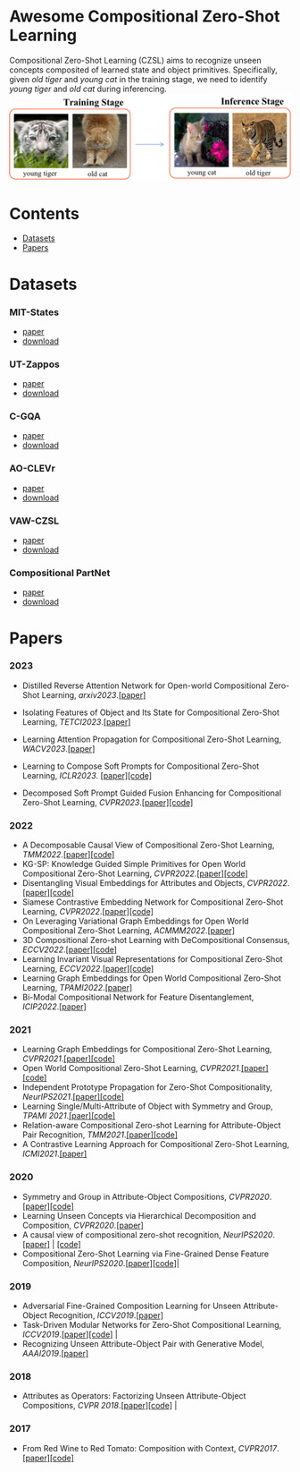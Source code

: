 # Awesome Compositional Zero-Shot Learning
Compositional Zero-Shot Learning (CZSL) aims to recognize unseen concepts composited of learned state and object primitives. Specifically, given *old tiger* and *young cat* in the training stage, we need to identify *young tiger* and *old cat* during inferencing. 
![CZSL](images/czsl.png)


# Contents

- [Datasets](#datasets)
- [Papers](#papers)


# Datasets
### MIT-States
* [paper](https://ieeexplore.ieee.org/stamp/stamp.jsp?tp=&arnumber=7298744)
* [download](http://web.mit.edu/phillipi/Public/states_and_transformations/index.html)

### UT-Zappos
* [paper](https://ieeexplore.ieee.org/stamp/stamp.jsp?tp=&arnumber=6909426)
* [download](https://vision.cs.utexas.edu/projects/finegrained/utzap50k/)

### C-GQA
* [paper](https://openaccess.thecvf.com/content/CVPR2021/papers/Naeem_Learning_Graph_Embeddings_for_Compositional_Zero-Shot_Learning_CVPR_2021_paper.pdf)
* [download](https://github.com/ExplainableML/czsl)


### AO-CLEVr
* [paper](https://proceedings.neurips.cc/paper/2020/hash/1010cedf85f6a7e24b087e63235dc12e-Abstract.html)
* [download](https://github.com/nv-research-israel/causal_comp)

### VAW-CZSL
* [paper](https://arxiv.org/pdf/2205.08536.pdf)
* [download](https://github.com/nirat1606/OADis)

### Compositional PartNet
* [paper](https://arxiv.org/pdf/2111.14673)
* [download](https://github.com/ferjad/3DCZSL)


#  Papers

### 2023
* Distilled Reverse Attention Network for Open-world Compositional Zero-Shot Learning, *arxiv2023*.[[paper]](https://arxiv.org/pdf/2303.00404.pdf)

* Isolating Features of Object and Its State for Compositional Zero-Shot Learning, *TETCI2023*.[[paper]](https://ieeexplore.ieee.org/document/10015197)


* Learning Attention Propagation for Compositional Zero-Shot Learning, *WACV2023*.[[paper]](https://openaccess.thecvf.com/content/WACV2023/papers/Khan_Learning_Attention_Propagation_for_Compositional_Zero-Shot_Learning_WACV_2023_paper.pdf)

* Learning to Compose Soft Prompts for Compositional Zero-Shot Learning, *ICLR2023*. [[paper]](https://arxiv.org/pdf/2204.03574.pdf)[[code]](https://github.com/BatsResearch/csp)

* Decomposed Soft Prompt Guided Fusion Enhancing for Compositional Zero-Shot Learning, *CVPR2023*.[[paper]](https://arxiv.org/pdf/2211.10681.pdf)[[code]](https://github.com/Forest-art/DFSP)







### 2022
* A Decomposable Causal View of Compositional Zero-Shot Learning, *TMM2022*.[[paper]](https://ieeexplore.ieee.org/document9864072metrics#metrics)[[code]](https://github.com/muliyangm/DeCa)
* KG-SP: Knowledge Guided Simple Primitives for Open World Compositional Zero-Shot Learning, *CVPR2022*.[[paper]]( http://arxiv.org/pdf/2205.06784)[[code]](https://github.com/explainableml/kg-sp)
* Disentangling Visual Embeddings for Attributes and Objects, *CVPR2022*.[[paper]](https://arxiv.org/pdf/2205.08536.pdf)[[code]](https://github.com/nirat1606/oadis)
* Siamese Contrastive Embedding Network for Compositional Zero-Shot Learning, *CVPR2022*.[[paper]](https://openaccess.thecvf.com/content/CVPR2022/papers/Li_Siamese_Contrastive_Embedding_Network_for_Compositional_Zero-Shot_Learning_CVPR_2022_paper.pdf)[[code]](https://github.com/XDUxyLi/SCEN-master)
* On Leveraging Variational Graph Embeddings for Open World Compositional Zero-Shot Learning, *ACMMM2022*.[[paper]](https://arxiv.org/abs/2204.11848)
* 3D Compositional Zero-shot Learning with DeCompositional Consensus, *ECCV2022*.[[paper]](https://arxiv.org/pdf/2111.14673.pdf)[[code]](https://github.com/ferjad/3DCZSL)
* Learning Invariant Visual Representations for Compositional Zero-Shot Learning, *ECCV2022*.[[paper]](https://arxiv.org/pdf/2206.00415.pdf)[[code]](https://github.com/PRIS-CV/IVR)
* Learning Graph Embeddings for Open World Compositional Zero-Shot Learning, *TPAMI2022*.[[paper]](https://arxiv.org/pdf/2105.01017)
* Bi-Modal Compositional Network for Feature Disentanglement, *ICIP2022*.[[paper]](https://ieeexplore.ieee.org/document/9897457)


### 2021
* Learning Graph Embeddings for Compositional Zero-Shot Learning, *CVPR2021*.[[paper]](https://openaccess.thecvf.com/content/CVPR2021/papers/Naeem_Learning_Graph_Embeddings_for_Compositional_Zero-Shot_Learning_CVPR_2021_paper.pdf)[[code]](https://github.com/ExplainableML/czsl)
* Open World Compositional Zero-Shot Learning, *CVPR2021*.[[paper]](https://ieeexplore.ieee.org/stamp/stamp.jsp?tp=&arnumber=9578210)[[code]](https://github.com/ExplainableML/czsl)
* Independent Prototype Propagation for Zero-Shot Compositionality, *NeurIPS2021*.[[paper]](https://arxiv.org/pdf/2106.00305.pdf)[[code]](https://github.com/FrankRuis/ProtoProp)
* Learning Single/Multi-Attribute of Object with Symmetry and Group, *TPAMI 2021*.[[paer]](https://arxiv.org/pdf/2110.04603)[[code]](https://github.com/DirtyHarryLYL/SymNet)
* Relation-aware Compositional Zero-shot Learning for Attribute-Object Pair Recognition, *TMM2021*.[[paper]](https://arxiv.org/pdf/2108.04603)[[code]](https://github.com/daoyuan98/Relation-CZSL)
* A Contrastive Learning Approach for Compositional Zero-Shot Learning, *ICMI2021*.[[paper]](https://dl.acm.org/doi/abs/10.1145/3462244.3479904)
 


### 2020
* Symmetry and Group in Attribute-Object Compositions, *CVPR2020*.[[paper]](https://openaccess.thecvf.com/content_CVPR_2020/papers/Li_Symmetry_and_Group_in_Attribute-Object_Compositions_CVPR_2020_paper.pdf)[[code]](https://github.com/DirtyHarryLYL/SymNet)
* Learning Unseen Concepts via Hierarchical Decomposition and Composition, *CVPR2020*.[[paper]](https://ieeexplore.ieee.org/stamp/stamp.jsp?tp=&arnumber=9156655)
* A causal view of compositional zero-shot recognition, *NeurIPS2020*.[[paper]](https://papers.nips.cc/paper/2020/file/1010cedf85f6a7e24b087e63235dc12e-Paper.pdf) | [[code]](https://github.com/nv-research-israel/causal_comp)
* Compositional Zero-Shot Learning via Fine-Grained Dense Feature Composition, *NeurIPS2020*.[[paper]](https://proceedings.neurips.cc/paper/2020/file/e58cc5ca94270acaceed13bc82dfedf7-Paper.pdf)[[code]](https://github.com/hbdat/neurIPS20_CompositionZSL)|


### 2019
* Adversarial Fine-Grained Composition Learning for Unseen Attribute-Object Recognition, *ICCV2019*.[[paper]](https://see.xidian.edu.cn/faculty/chdeng/Welcome%20to%20Cheng%20Deng's%20Homepage_files/Papers/Conference/ICCV2019_Kun.pdf)
* Task-Driven Modular Networks for Zero-Shot Compositional Learning, *ICCV2019*.[[paper]](https://ieeexplore.ieee.org/document/9010265)[[code]](https://github.com/facebookresearch/taskmodularnets) |
* Recognizing Unseen Attribute-Object Pair with Generative Model, *AAAI2019*.[[paper]](https://ojs.aaai.org/index.php/AAAI/article/view/4907)



### 2018
* Attributes as Operators: Factorizing Unseen Attribute-Object Compositions, *CVPR 2018*.[[paper]](https://arxiv.org/pdf/1803.09851.pdf)[[code]](https://github.com/Tushar-N/attributes-as-operators) |

### 2017
* From Red Wine to Red Tomato: Composition with Context, *CVPR2017*.[[paper]](https://ieeexplore.ieee.org/document/8099612)[[code]](https://github.com/imisra/composing_cvpr17)


